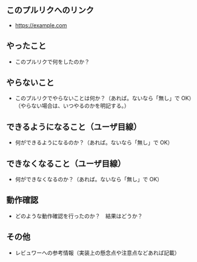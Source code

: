 ## このプルリクへのリンク

- https://example.com

## やったこと

- このプルリクで何をしたのか？

## やらないこと

- このプルリクでやらないことは何か？（あれば。ないなら「無し」で OK）（やらない場合は、いつやるのかを明記する。）

## できるようになること（ユーザ目線）

- 何ができるようになるのか？（あれば。ないなら「無し」で OK）

## できなくなること（ユーザ目線）

- 何ができなくなるのか？（あれば。ないなら「無し」で OK）

## 動作確認

- どのような動作確認を行ったのか？　結果はどうか？

## その他

- レビュワーへの参考情報（実装上の懸念点や注意点などあれば記載）
